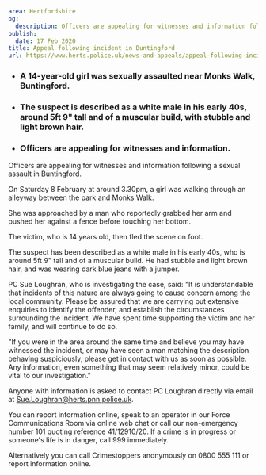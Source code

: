 ```yaml
area: Hertfordshire
og:
  description: Officers are appealing for witnesses and information following a sexual assault in Buntingford.
publish:
  date: 17 Feb 2020
title: Appeal following incident in Buntingford
url: https://www.herts.police.uk/news-and-appeals/appeal-following-incident-in-buntingford-1425
```

* ### A 14-year-old girl was sexually assaulted near Monks Walk, Buntingford.

 * ### The suspect is described as a white male in his early 40s, around 5ft 9" tall and of a muscular build, with stubble and light brown hair.

 * ### Officers are appealing for witnesses and information.

Officers are appealing for witnesses and information following a sexual assault in Buntingford.

On Saturday 8 February at around 3.30pm, a girl was walking through an alleyway between the park and Monks Walk.

She was approached by a man who reportedly grabbed her arm and pushed her against a fence before touching her bottom.

The victim, who is 14 years old, then fled the scene on foot.

The suspect has been described as a white male in his early 40s, who is around 5ft 9" tall and of a muscular build. He had stubble and light brown hair, and was wearing dark blue jeans with a jumper.

PC Sue Loughran, who is investigating the case, said: "It is understandable that incidents of this nature are always going to cause concern among the local community. Please be assured that we are carrying out extensive enquiries to identify the offender, and establish the circumstances surrounding the incident. We have spent time supporting the victim and her family, and will continue to do so.

"If you were in the area around the same time and believe you may have witnessed the incident, or may have seen a man matching the description behaving suspiciously, please get in contact with us as soon as possible. Any information, even something that may seem relatively minor, could be vital to our investigation."

Anyone with information is asked to contact PC Loughran directly via email at Sue.Loughran@herts.pnn.police.uk.

You can report information online, speak to an operator in our Force Communications Room via online web chat or call our non-emergency number 101 quoting reference 41/12910/20. If a crime is in progress or someone's life is in danger, call 999 immediately.

Alternatively you can call Crimestoppers anonymously on 0800 555 111 or report information online.
